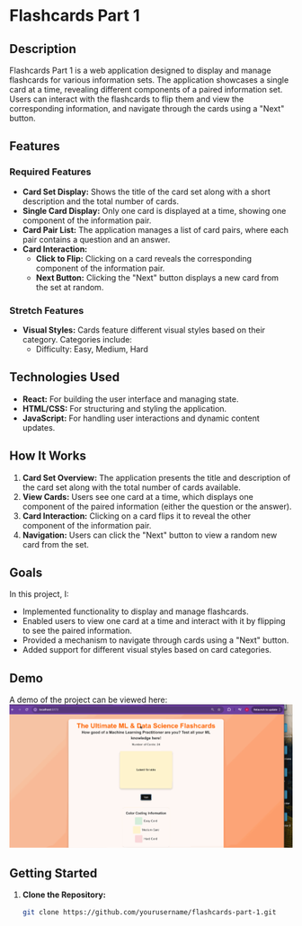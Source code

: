 # Flashcards Part 1

## Description
Flashcards Part 1 is a web application designed to display and manage flashcards for various information sets. The application showcases a single card at a time, revealing different components of a paired information set. Users can interact with the flashcards to flip them and view the corresponding information, and navigate through the cards using a "Next" button.

## Features

### Required Features
- **Card Set Display:** Shows the title of the card set along with a short description and the total number of cards.
- **Single Card Display:** Only one card is displayed at a time, showing one component of the information pair.
- **Card Pair List:** The application manages a list of card pairs, where each pair contains a question and an answer.
- **Card Interaction:**
  - **Click to Flip:** Clicking on a card reveals the corresponding component of the information pair.
  - **Next Button:** Clicking the "Next" button displays a new card from the set at random.

### Stretch Features
- **Visual Styles:** Cards feature different visual styles based on their category. Categories include:
  - Difficulty: Easy, Medium, Hard

## Technologies Used
- **React:** For building the user interface and managing state.
- **HTML/CSS:** For structuring and styling the application.
- **JavaScript:** For handling user interactions and dynamic content updates.

## How It Works
1. **Card Set Overview:** The application presents the title and description of the card set along with the total number of cards available.
2. **View Cards:** Users see one card at a time, which displays one component of the paired information (either the question or the answer).
3. **Card Interaction:** Clicking on a card flips it to reveal the other component of the information pair.
4. **Navigation:** Users can click the "Next" button to view a random new card from the set.

## Goals
In this project, I:
- Implemented functionality to display and manage flashcards.
- Enabled users to view one card at a time and interact with it by flipping to see the paired information.
- Provided a mechanism to navigate through cards using a "Next" button.
- Added support for different visual styles based on card categories.

## Demo
A demo of the project can be viewed here:
![Video Walkthrough](https://github.com/vetskiver/flashcards-p1/blob/master/flashcards-p1-demo.gif)

## Getting Started
1. **Clone the Repository:**
   ```bash
   git clone https://github.com/yourusername/flashcards-part-1.git
